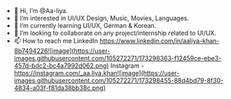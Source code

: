 - 👋 Hi, I’m @Aa-liya.
- 👀 I’m interested in UI/UX Design, Music, Movies, Languages.
- 🌱 I’m currently learning UI/UX, German & Korean.
- 💞️ I’m looking to collaborate on any project/internship related to UI/UX.
- 📫 How to reach me LinkedIn https://www.linkedin.com/in/aaliya-khan-8b7494226![image](https://user-images.githubusercontent.com/105272271/173298363-f12459ce-ebe3-457d-bdc2-bc4a7992d062.png)
Instagram - https://instagram.com/_aa.liya.khan![image](https://user-images.githubusercontent.com/105272271/173298455-88d4bd79-8f30-4834-a03f-f81da38bb38c.png)
 





<!---
Aa-liya/Aa-liya is a ✨ special ✨ repository because its `README.md` (this file) appears on your GitHub profile.
You can click the Preview link to take a look at your changes.
--->
